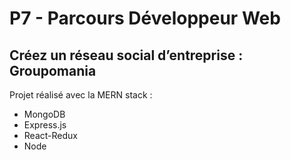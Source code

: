 # P7 - Parcours Développeur Web

## Créez un réseau social d’entreprise : Groupomania

Projet réalisé avec la MERN stack :

- MongoDB
- Express.js
- React-Redux
- Node
